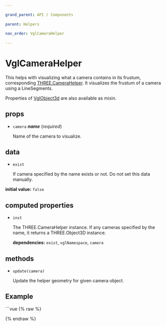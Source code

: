 ```yaml
---
          
grand_parent: API / Components
          
parent: Helpers
          
nav_order: VglCameraHelper
          
---
```

# VglCameraHelper 

This helps with visualizing what a camera contains in its frustum,
corresponding [THREE.CameraHelper](https://threejs.org/docs/index.html#api/helpers/CameraHelper).
It visualizes the frustum of a camera using a LineSegments.

Properties of [VglObject3d](../core/vgl-object3d) are also available as mixin. 

## props 

- `camera` ***name*** (*required*) 

  Name of the camera to visualize. 

## data 

- `exist` 

  If camera specified by the name exists or not. Do not set this data manually. 

**initial value:** `false` 

## computed properties 

- `inst` 

  The THREE.CameraHelper instance. If any cameras specified by the name, it returns a
  THREE.Object3D instance. 

   **dependencies:** `exist`, `vglNamespace`, `camera` 


## methods 

- `update(camera)` 

  Update the helper geometry for given camera object. 


## Example
              
<div class="code-example"><div class="max-width-1-2">
                <vgl-camera-helper-example class="aspect-1618-1000"></vgl-camera-helper-example>
              
</div></div>
```vue
{% raw %}<template>
  <div>
    <vgl-renderer
      antialias
      camera="view"
      scene="scene"
    >
      <vgl-scene name="scene">
        <vgl-camera-helper camera="shown" />
      </vgl-scene>
      <vgl-perspective-camera
        name="view"
        orbit-position="0.8 1 1"
        orbit-target="0 0 -0.3"
      />
      <vgl-perspective-camera
        name="shown"
        :far="far"
        :fov="fov"
        :near="near"
      />
    </vgl-renderer>

    <aside class="control-panel">
      <label>Fov<input
        v-model="fov"
        type="range"
        max="90"
      ></label>
      <label>Far<input
        v-model="far"
        type="range"
        max="1"
        step="0.01"
      ></label>
      <label>Near<input
        v-model="near"
        type="range"
        max="0.1"
        step="0.001"
      ></label>
    </aside>
  </div>
</template>

<script>
export default {
  data: () => ({
    fov: 50,
    near: 0.05,
    far: 0.5,
  }),
};
</script>
{% endraw %}
```